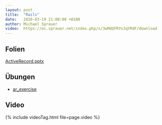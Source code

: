 ```yaml
---
layout: post
title:  "Rails"
date:   2020-03-19 21:00:00 +0100
author: Michael Sprauer
video:  https://oc.sprauer.net/index.php/s/3wMdQFRYnJqYRdF/download 
---
```


## Folien
   [ActiveRecord.pptx](ActiveRecord.pptx)

## Übungen
   * [ar_exercise](https://github.com/DHBW-KA/rails_03_ar-exercise)
   
## Video
{% include videoTag.html file=page.video %}
 
